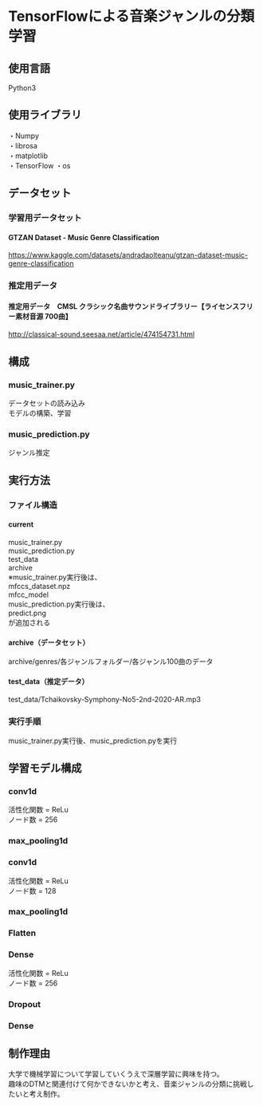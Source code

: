 # TensorFlowによる音楽ジャンルの分類学習
## 使用言語
Python3
## 使用ライブラリ
・Numpy<br>
・librosa<br>
・matplotlib<br>
・TensorFlow
・os
## データセット
### 学習用データセット
#### GTZAN Dataset - Music Genre Classification
https://www.kaggle.com/datasets/andradaolteanu/gtzan-dataset-music-genre-classification
### 推定用データ
#### 推定用データ　CMSL クラシック名曲サウンドライブラリー【ライセンスフリー素材音源 700曲】
http://classical-sound.seesaa.net/article/474154731.html
## 構成
### music_trainer.py
データセットの読み込み<br>
モデルの構築、学習
### music_prediction.py
ジャンル推定
## 実行方法
### ファイル構造
#### current
music_trainer.py<br>
music_prediction.py<br>
test_data<br>
archive<br>
※music_trainer.py実行後は、<br>
mfccs_dataset.npz<br>
mfcc_model<br>
music_prediction.py実行後は、<br>
predict.png<br>
が追加される
#### archive（データセット）
archive/genres/各ジャンルフォルダー/各ジャンル100曲のデータ
#### test_data（推定データ）
test_data/Tchaikovsky-Symphony-No5-2nd-2020-AR.mp3
### 実行手順
music_trainer.py実行後、music_prediction.pyを実行
## 学習モデル構成
### conv1d
活性化関数 = ReLu<br>
ノード数 = 256
### max_pooling1d
### conv1d
活性化関数 = ReLu<br>
ノード数 = 128<br>
### max_pooling1d
### Flatten
### Dense
活性化関数 = ReLu<br>
ノード数 = 256<br>
### Dropout
### Dense
## 制作理由
大学で機械学習について学習していくうえで深層学習に興味を持つ。<br>
趣味のDTMと関連付けて何かできないかと考え、音楽ジャンルの分類に挑戦したいと考え制作。

